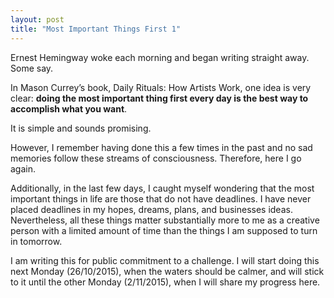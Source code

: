 ```yaml
---
layout: post
title: "Most Important Things First 1"
---
```


Ernest Hemingway woke each morning and began writing straight away. Some say.

In Mason Currey’s book, Daily Rituals: How Artists Work, one idea is very
clear: **doing the most important thing first every day is the best way to
accomplish what you want**.

It is simple and sounds promising.

However, I remember having done this a few times in the past and no sad memories
follow these streams of consciousness. Therefore, here I go again.

Additionally, in the last few days, I caught myself wondering that the most
important things in life are those that do not have deadlines. I have never
placed deadlines in my hopes, dreams, plans, and businesses ideas. Nevertheless,
all these things matter substantially more to me as a creative person with a
limited amount of time than the things I am supposed to turn in tomorrow.

I am writing this for public commitment to a challenge. I will start doing this
next Monday (26/10/2015), when the waters should be calmer, and will stick to it
until the other Monday (2/11/2015), when I will share my progress here.
